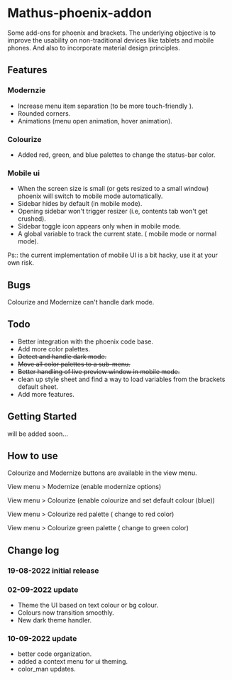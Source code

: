 Mathus-phoenix-addon
====================

Some add-ons for phoenix and brackets.
The underlying objective is to improve the usability on non-traditional devices like tablets and mobile phones. And also to incorporate material design principles.

## Features ##

### Modernzie

* Increase menu item separation (to be more touch-friendly ).
* Rounded corners. 
* Animations (menu open animation, hover animation).

### Colourize 

* Added red, green, and blue palettes to change the status-bar color.

### Mobile ui 

* When the screen size is small (or gets resized to a small window) phoenix will switch to mobile mode automatically.
* Sidebar hides by default (in mobile mode).
* Opening sidebar won't trigger resizer (i.e, contents tab won't get crushed).
* Sidebar toggle icon appears only when in mobile mode.
* A global variable to track the current state. ( mobile mode or normal mode).

Ps:: the current implementation of mobile UI is a bit hacky, use it at your own risk.

## Bugs ##

Colourize and Modernize can't handle dark mode.

## Todo ##

* Better integration with the phoenix code base.
* Add more color palettes.
* ~~Detect and handle dark mode.~~
* ~~Move all color palettes to a sub-menu.~~
* ~~Better handling of live preview window in mobile mode.~~
* clean up style sheet and find a way to load variables from the brackets default sheet.
* Add more features.

## Getting Started ##

will be added soon...

## How to use ##

Colourize and Modernize buttons are available in the view menu.

View menu > Modernize (enable modernize options)

View menu > Colourize (enable colourize and set  default colour (blue))

View menu > Colourize red palette ( change to red color)

View menu > Colourize green palette ( change to green color)
 
 ## Change log ##
 
### 19-08-2022 initial release

### 02-09-2022 update 
- Theme the UI based on text colour or bg colour.
- Colours now transition smoothly.
- New dark theme handler.

### 10-09-2022 update
- better code organization.
- added a context menu for ui theming.
- color_man updates.
